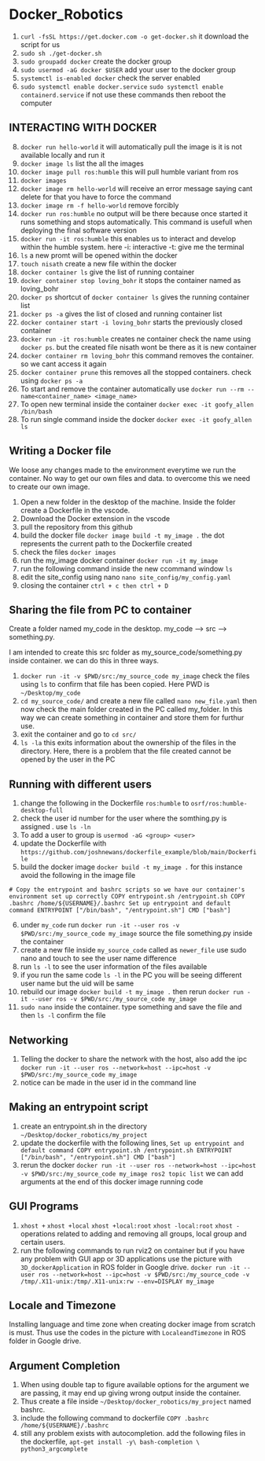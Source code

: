 # Docker_Robotics
1. `curl -fsSL https://get.docker.com -o get-docker.sh` it download the script for us
2. `sudo sh ./get-docker.sh`
3. `sudo groupadd docker`
   create the docker group
4. `sudo usermod -aG docker $USER`
   add your user to the docker group
5. `systemctl is-enabled docker`
   check the server enabled
6. `sudo systemctl enable docker.service` `sudo systemctl enable containerd.service`
   if not use these commands then reboot the computer
   
INTERACTING WITH DOCKER
----------------------
8. `docker run hello-world`
   it will automatically pull the image is it is not available locally and run it
9. `docker image ls` list the all the images
10. `docker image pull ros:humble` this will pull humble variant from ros
11. `docker images`
12. `docker image rm hello-world` will receive an error message saying cant delete for that you have to force the command
13. `docker image rm -f hello-world` remove forcibly
14. `docker run ros:humble` no output will be there because once started it runs something and stops automatically. This command is usefull when deploying the final software version
15. `docker run -it ros:humble` this enables us to interact and develop within the humble system. here -i: interactive -t: give me the terminal
16. `ls` a new promt will be opened within the docker
17. `touch nisath` create a new file within the docker
18. `docker container ls` give the list of running container
19. `docker container stop loving_bohr` it stops the container named as loving_bohr
20. `docker ps` shortcut of `docker container ls` gives the running container list
21. `docker ps -a` gives the list of closed and running container list
22. `docker container start -i loving_bohr` starts the previously closed container
23. `docker run -it ros:humble` creates ne container check the name using `docker ps`. but the created file nisath wont be there as it is new container
24. `docker container rm loving_bohr` this command removes the container. so we cant access it again
25. `docker container prune` this removes all the stopped containers. check using `docker ps -a`
26. To start and remove the container automatically use `docker run --rm --name<container_name> <image_name>`
27. To open new terminal inside the container `docker exec -it goofy_allen /bin/bash`
28. To run single command inside the docker `docker exec -it goofy_allen ls`

Writing a Docker file
---------------------
We loose any changes made to the environment everytime we run the container. No way to get our own files and data. to overcome this we need to create our own image. 

1. Open a new folder in the desktop of the machine. Inside the folder create a Dockerfile in the vscode.
2. Download the Docker extension in the vscode
3. pull the repository from this github
4. build the docker file `docker image build -t my_image .` the dot represents the current path to the Dockerfile created
5. check the files `docker images`
6. run the my_image docker container `docker run -it my_image`
7. run the following command inside the new ccommand window `ls`
8. edit the site_config using nano `nano site_config/my_config.yaml`
9. closing the container `ctrl + c then ctrl + D`

Sharing the file from PC to container
-------------------------------------
Create a folder named my_code in the desktop. my_code --> src --> something.py.

I am intended to create this src folder as my_source_code/something.py inside container. we can do this in three ways.

1. `docker run -it -v $PWD/src:/my_source_code my_image` check the files using `ls` to confirm that file has been copied. Here PWD is `~/Desktop/my_code`
2. `cd my_source_code/` and create a new file called `nano new_file.yaml` then now check the main folder created in the PC called my_folder. In this way we can create something in container and store them for furthur use.
3. exit the container and go to `cd src/`
4. `ls -la` this exits information about the ownership of the files in the directory. Here, there is a problem that the file created cannot be opened by the user in the PC

Running with different users
---------------------------
1. change the following in the Dockerfile `ros:humble` to `osrf/ros:humble-desktop-full`
2. check the user id number for the user where the somthing.py is assigned . use `ls -ln` 
3. To add a user to group is `usermod -aG <group> <user>`
4. update the Dockerfile with `https://github.com/joshnewans/dockerfile_example/blob/main/Dockerfile`
5. build the docker image `docker build -t my_image .` for this instance avoid the following in the image file
   
`# Copy the entrypoint and bashrc scripts so we have our container's environment set up correctly
COPY entrypoint.sh /entrypoint.sh
COPY .bashrc /home/${USERNAME}/.bashrc
Set up entrypoint and default command
ENTRYPOINT ["/bin/bash", "/entrypoint.sh"]
CMD ["bash"]`

6. under `my_code` run `docker run -it --user ros -v $PWD/src:/my_source_code my_image` source the file something.py inside the container
7. create a new file inside `my_source_code` called as `newer_file` use sudo nano and touch to see the user name difference
8. run `ls -l` to see the user information of the files available
9. if you run the same code `ls -l` in the PC you will be seeing different user name but the uid will be same
10. rebuild our image `docker build -t my_image .` then rerun `docker run -it --user ros -v $PWD/src:/my_source_code my_image`
11. `sudo nano` inside the container. type something and save the file and then `ls -l` confirm the file

Networking
-----------
1. Telling the docker to share the network with the host, also add the ipc `docker run -it --user ros --network=host --ipc=host -v $PWD/src:/my_source_code my_image`
2. notice can be made in the user id in the command line 

Making an entrypoint script
---------------------------
1. create an entrypoint.sh in the directory `~/Desktop/docker_robotics/my_project`
2. update the dockerfile with the following lines,
   `Set up entrypoint and default command
   COPY entrypoint.sh /entrypoint.sh
   ENTRYPOINT ["/bin/bash", "/entrypoint.sh"]
   CMD ["bash"]`
4. rerun the docker `docker run -it --user ros --network=host --ipc=host -v $PWD/src:/my_source_code my_image ros2 topic list`
   we can add arguments at the end of this docker image running code

GUI Programs
-------------
1. `xhost +` `xhost +local` `xhost +local:root` `xhost -local:root` `xhost -` operations related to adding and removing all groups, local group and certain users.
2. run the following commands to run rviz2 on container but if you have any problem with GUI app or 3D applications use the picture with `3D_dockerApplication` in ROS folder in Google drive. `docker run -it --user ros --network=host --ipc=host -v $PWD/src:/my_source_code -v /tmp/.X11-unix:/tmp/.X11-unix:rw --env=DISPLAY my_image
`

Locale and Timezone
-------------------
Installing language and time zone when creating docker image from scratch is must. Thus use the codes in the picture with `LocaleandTimezone` in ROS folder in Google drive.

Argument Completion
-------------------
1. When using double tap to figure available options for the argument we are passing, it may end up giving wrong output inside the container. 
2. Thus create a file inside `~/Desktop/docker_robotics/my_project` named bashrc.
3. include the following command to dockerfile
   `COPY .bashrc /home/${USERNAME}/.bashrc`
4. still any problem exists with autocompletion. add the following files in the dockerfile,
   `apt-get install -y\
    bash-completion \
    python3_argcomplete`


